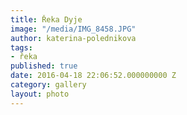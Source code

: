 ```yaml
---
title: Řeka Dyje
image: "/media/IMG_8458.JPG"
author: katerina-polednikova
tags:
- řeka
published: true
date: 2016-04-18 22:06:52.000000000 Z
category: gallery
layout: photo
---
```

